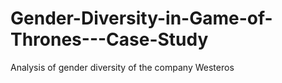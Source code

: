 # Gender-Diversity-in-Game-of-Thrones---Case-Study
Analysis of gender diversity of the company Westeros
